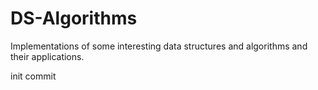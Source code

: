 # DS-Algorithms
Implementations of some interesting data structures and algorithms and their applications.


init commit 